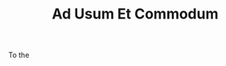 ---
title: Ad Usum Et Commodum
letter: A
permalink: "/definitions/ad-usum-et-commodum.html"
body: To the
published_at: '2018-07-07'
source: Black's Law Dictionary
layout: post
---